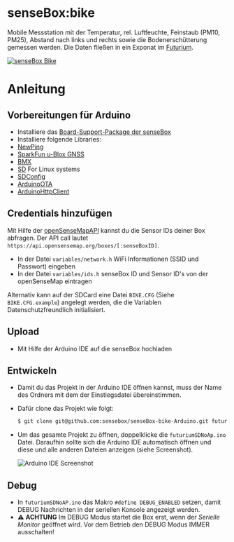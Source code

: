 # senseBox:bike 
Mobile Messstation mit der Temperatur, rel. Luftfeuchte, Feinstaub (PM10, PM25), Abstand nach links und rechts sowie die Bodenerschütterung gemessen werden. Die Daten fließen in ein Exponat im [Futurium](https://futurium.de). 


[![senseBox Bike](https://raw.githubusercontent.com/sensebox/senseBox-bike-Arduino/main/senseBox_bike.png "senseBox Bike")](https://raw.githubusercontent.com/sensebox/senseBox-bike-Arduino/main/senseBox_bike.png "senseBox Bike")


# Anleitung 
## Vorbereitungen für Arduino 
 - Installiere das [Board-Support-Package der senseBox](https://docs.sensebox.de/arduino/board-support-package-installieren/ "Board-Support-Package der senseBxo") 
 - Installiere folgende Libraries: 
  - [NewPing](https://www.arduino.cc/reference/en/libraries/newping "NewPing")
  - [SparkFun u-Blox GNSS](https://www.arduino.cc/reference/en/libraries/sparkfun-u-blox-gnss-arduino-library/ "SparkFun u-Blox GNSS")
  - [BMX](https://github.com/sensebox/BMX)
  - [SD](https://www.arduino.cc/en/Reference/SD "SD") For Linux systems
  - [SDConfig](https://github.com/Fuzzer11/SDconfig)
  - [ArduinoOTA](tbd)
  - [ArduinoHttpClient](tbd)
  
## Credentials hinzufügen 
Mit Hilfe der [openSenseMapAPI](https://api.opensensemap.org/) kannst du die Sensor IDs deiner Box abfragen. Der API call lautet `https://api.opensensemap.org/boxes/[:senseBoxID]`.
 - In der Datei `variables/network.h` WiFi Informationen (SSID und Passwort) eingeben 
 - In der Datei `variables/ids.h` senseBox ID und Sensor ID's von der openSenseMap eintragen 

Alternativ kann auf der SDCard eine Datei `BIKE.CFG` (Siehe `BIKE.CFG.example`) angelegt werden, die die Variablen Datenschutzfreundlich initialisiert.

## Upload
- Mit Hilfe der Arduino IDE auf die senseBox hochladen

## Entwickeln
 - Damit du das Projekt in der Arduino IDE öffnen kannst, muss der Name des Ordners mit dem der Einstiegsdatei übereinstimmen.
 - Dafür clone das Projekt wie folgt:

   ``` bash
   $ git clone git@github.com:sensebox/senseBox-bike-Arduino.git futuriumSDNoAp
   ```
  - Um das gesamte Projekt zu öffnen, doppelklicke die `futuriumSDNoAp.ino` Datei. Daraufhin sollte sich die Arduino IDE automatisch öffnen und diese und alle anderen Dateien anzeigen (siehe Screenshot).

    ![Arduino IDE Screenshot](arduino-ide-screenshot.png "Arduino IDE Screenshot")

## Debug 

- In `futuriumSDNoAP.ino` das Makro `#define DEBUG_ENABLED` setzen, damit DEBUG Nachrichten in der seriellen Konsole angezeigt werden.
- ⚠️ **ACHTUNG** Im DEBUG Modus startet die Box erst, wenn der *Serielle Monitor* geöffnet wird. Vor dem Betrieb den DEBUG Modus IMMER ausschalten!

